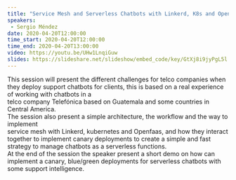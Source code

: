 ```yaml
---
title: "Service Mesh and Serverless Chatbots with Linkerd, K8s and OpenFaaS"
speakers:
 - Sergio Méndez
date: 2020-04-20T12:00:00
time_start: 2020-04-20T12:00:00
time_end: 2020-04-20T13:00:00
video: https://youtu.be/UHw1LnqiGuw
slides: https://slideshare.net/slideshow/embed_code/key/GtXj8i9jyPgL5l
---
```


<p>This session will present the different challenges for telco companies when they deploy support chatbots for clients, this is based on a real experience of working with chatbots in a<br />
telco company Telefónica based on Guatemala and some countries in Central America.<br />
The session also present a simple architecture, the workflow and the way to implement<br />
service mesh with Linkerd, kubernetes and Openfaas, and how they interact together to implement canary deployments to create a simple and fast strategy to manage chatbots as a serverless functions.<br />
At the end of the session the speaker present a short demo on how can implement a canary, blue/green deployments for serverless chatbots with some support intelligence.</p>